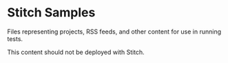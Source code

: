 # Stitch Samples

Files representing projects, RSS feeds, and other content for use in running tests.

This content should not be deployed with Stitch.
